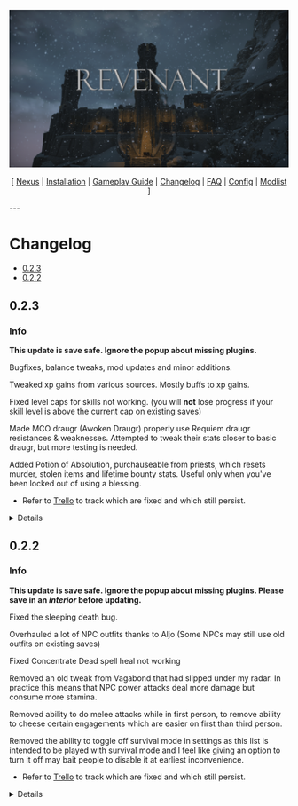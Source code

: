 ![](https://raw.githubusercontent.com/Oghma-Infinium/Revenant/main/images/banner.png)

<p align="center">
  [ <a href="https://www.nexusmods.com/skyrimspecialedition/mods/95364">Nexus</a> |
  <a href="https://github.com/Oghma-Infinium/Revenant/blob/main/README.md">Installation</a> |
  <a href="https://github.com/Oghma-Infinium/Revenant/blob/main/Documentation/GAMEPLAY.md">Gameplay Guide<a/> |
  <a href="https://github.com/Oghma-Infinium/Revenant/blob/main/CHANGELOG.md">Changelog</a> |
  <a href="https://github.com/Oghma-Infinium/Revenant/blob/main/Documentation/FAQ.md">FAQ</a> |
  <a href="https://github.com/Oghma-Infinium/Revenant/blob/main/Documentation/CONFIG.md">Config</a> |
  <a href="https://loadorderlibrary.com/lists/Revenant">Modlist</a> ]
</p>
---

# Changelog
- [0.2.3](#023)
- [0.2.2](#022)

</Details>

## 0.2.3

### Info

**This update is save safe. Ignore the popup about missing plugins.**

Bugfixes, balance tweaks, mod updates and minor additions.

Tweaked xp gains from various sources. Mostly buffs to xp gains.

Fixed level caps for skills not working. (you will **not** lose progress if your skill level is above the current cap on existing saves)

Made MCO draugr (Awoken Draugr) properly use Requiem draugr resistances & weaknesses. Attempted to tweak their stats closer to basic draugr, but more testing is needed.

Added Potion of Absolution, purchauseable from priests, which resets murder, stolen items and lifetime bounty stats. Useful only when you've been locked out of using a blessing.

 - Refer to [Trello](https://trello.com/b/DneP4c8p/revenant) to track which are fixed and which still persist.

<Details>  

### Added
  - Nordic Ruins Tower Rework
  - Requiem - Seasonal Plant Fixes
  - Embers XD - Patch - Survival Mode
  - Kreate + DALC Fix Preset
    - I'm still 50/50 on this. More testing is needed if the performance impact from this is significant.
    - What this mod does is improve lighting/shadow accuracy somewhat.
  - Styyx Requiem Fixes and Tweaks
    - Fixes couple bugs Requiem had with controllers

</Details>

## 0.2.2

### Info

**This update is save safe. Ignore the popup about missing plugins. Please save in an *interior* before updating.**

Fixed the sleeping death bug. 

Overhauled a lot of NPC outfits thanks to Aljo (Some NPCs may still use old outfits on existing saves)

Fixed Concentrate Dead spell heal not working

Removed an old tweak from Vagabond that had slipped under my radar. In practice this means that NPC power attacks deal more damage but consume more stamina.

Removed ability to do melee attacks while in first person, to remove ability to cheese certain engagements which are easier on first than third person.

Removed the ability to toggle off survival mode in settings as this list is intended to be played with survival mode and I feel like giving an option to turn it off may bait people to disable it at earliest inconvenience.

 - Refer to [Trello](https://trello.com/b/DneP4c8p/revenant) to track which are fixed and which still persist.

<Details>  

### Added
  - Aljo's outfit overhaul
    - and lots of assets it uses
  - Cure Potions for Vendors Skypatcher
  - Requiem - Honed Metal Patch
    - I changed some perk requirements from the main patch. Just read the perk descriptions in-game.


### Removed
  - EEK's beautiful Whiterun
    - Caused crashes but at least Whiterun performance is now better
  - Precision Chaos Trail Divinity
    - This is just the toggleable trail in powers menu, enchanted weapons still have trails

</Details>

